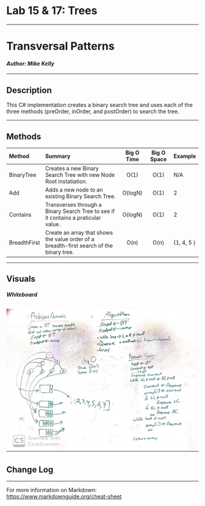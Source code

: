 # Lab 15 & 17: Trees
------------------------------

# Transversal Patterns
#### *Author: Mike Kelly*

------------------------------

## Description

This C# implementation creates a binary search tree and uses each of the three methods (preOrder, inOrder, and postOrder) to search the tree.

------------------------------

## Methods

| Method | Summary | Big O Time | Big O Space | Example | 
| :----------- | :----------- | :-------------: | :-------------: | :----------- |
| BinaryTree | Creates a new Binary Search Tree with new Node Root instatiation. | O(1) | O(1) | N/A |
| Add | Adds a new node to an existing Binary Search Tree. | O(logN) | O(1) | 2 |
| Contains | Transverses through a Binary Search Tree to see if it contains a praticular value. | O(logN) | O(1) | 2 |
| BreadthFirst | Create an array that shows the value order of a breadth-first search of the binary tree. | O(n) | O(n) | {1, 4, 5 } |

------------------------------

## Visuals
##### Whiteboard
![Image 1](Assets/Chall17Whiteboard.jpg)
------------------------------

## Change Log


------------------------------

For more information on Markdown: https://www.markdownguide.org/cheat-sheet
